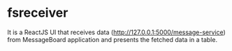 # fsreceiver
 It is a ReactJS UI that receives data (http://127.0.0.1:5000/message-service) from MessageBoard application and presents the fetched data in a table.
